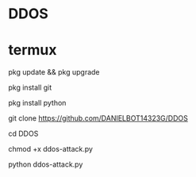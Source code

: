 # DDOS



# termux
pkg update && pkg upgrade

pkg install git 

pkg install python 

git clone https://github.com/DANIELBOT14323G/DDOS

 cd DDOS

 chmod +x ddos-attack.py

 python ddos-attack.py
